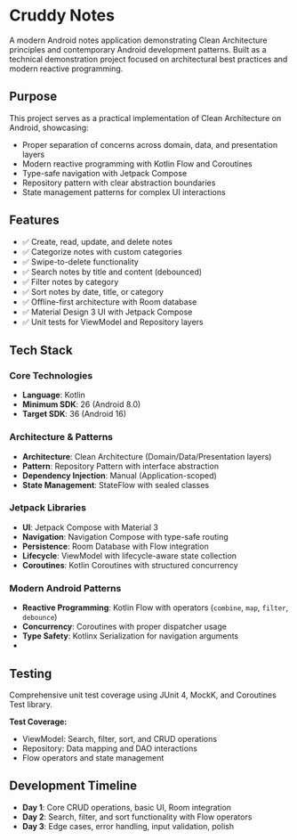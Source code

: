 # Cruddy Notes

A modern Android notes application demonstrating Clean Architecture principles and contemporary Android development patterns. 
Built as a technical demonstration project focused on architectural best practices and modern reactive programming.

## Purpose

This project serves as a practical implementation of Clean Architecture on Android, showcasing:
- Proper separation of concerns across domain, data, and presentation layers
- Modern reactive programming with Kotlin Flow and Coroutines
- Type-safe navigation with Jetpack Compose
- Repository pattern with clear abstraction boundaries
- State management patterns for complex UI interactions

## Features

- ✅ Create, read, update, and delete notes
- ✅ Categorize notes with custom categories
- ✅ Swipe-to-delete functionality
- ✅ Search notes by title and content (debounced)
- ✅ Filter notes by category
- ✅ Sort notes by date, title, or category
- ✅ Offline-first architecture with Room database
- ✅ Material Design 3 UI with Jetpack Compose
- ✅ Unit tests for ViewModel and Repository layers

## Tech Stack

### Core Technologies
- **Language**: Kotlin
- **Minimum SDK**: 26 (Android 8.0)
- **Target SDK**: 36 (Android 16)

### Architecture & Patterns
- **Architecture**: Clean Architecture (Domain/Data/Presentation layers)
- **Pattern**: Repository Pattern with interface abstraction
- **Dependency Injection**: Manual (Application-scoped)
- **State Management**: StateFlow with sealed classes

### Jetpack Libraries
- **UI**: Jetpack Compose with Material 3
- **Navigation**: Navigation Compose with type-safe routing
- **Persistence**: Room Database with Flow integration
- **Lifecycle**: ViewModel with lifecycle-aware state collection
- **Coroutines**: Kotlin Coroutines with structured concurrency

### Modern Android Patterns
- **Reactive Programming**: Kotlin Flow with operators (`combine`, `map`, `filter`, `debounce`)
- **Concurrency**: Coroutines with proper dispatcher usage
- **Type Safety**: Kotlinx Serialization for navigation arguments
- 
## Testing

Comprehensive unit test coverage using JUnit 4, MockK, and Coroutines Test library.

**Test Coverage:**
- ViewModel: Search, filter, sort, and CRUD operations
- Repository: Data mapping and DAO interactions
- Flow operators and state management

## Development Timeline

- **Day 1**: Core CRUD operations, basic UI, Room integration
- **Day 2**: Search, filter, and sort functionality with Flow operators
- **Day 3**: Edge cases, error handling, input validation, polish